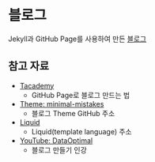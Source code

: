 # 블로그
Jekyll과 GitHub Page를 사용하여 만든 [블로그](https://jaesay.github.com)
## 참고 자료
- [Tacademy](https://tacademy.skplanet.com/live/player/onlineLectureDetail.action?seq=171)
    - GitHub Page로 블로그 만드는 법 
- [Theme: minimal-mistakes](https://github.com/mmistakes/minimal-mistakes)
    - 블로그 Theme GitHub 주소
- [Liquid](https://shopify.github.io/liquid/)
    - Liquid(template language) 주소
- [YouTube: DataOptimal](https://github.com/jaesay/study/tree/master/rest-api-with-spring)
    - 블로그 만들기 인강
